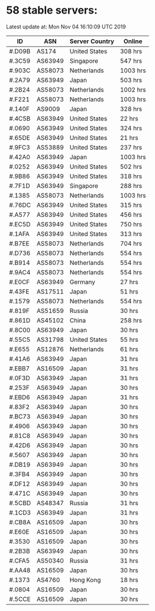 # 58 stable servers:

Latest update at: Mon Nov 04 16:10:09 UTC 2019

| ID | ASN | Server Country | Online |
| -- | --- | -------------- | ------ |
| #.D09B | AS174 | United States | 308 hrs |
| #.3C59 | AS63949 | Singapore | 547 hrs |
| #.903C | AS58073 | Netherlands | 1003 hrs |
| #.2A79 | AS63949 | Japan | 503 hrs |
| #.2B24 | AS58073 | Netherlands | 1002 hrs |
| #.F221 | AS58073 | Netherlands | 1003 hrs |
| #.140F | AS9009 | Japan | 328 hrs |
| #.4C5B | AS63949 | United States | 22 hrs |
| #.0690 | AS63949 | United States | 324 hrs |
| #.65DE | AS63949 | United States | 21 hrs |
| #.9FC3 | AS53889 | United States | 237 hrs |
| #.42A0 | AS63949 | Japan | 1003 hrs |
| #.0252 | AS63949 | United States | 502 hrs |
| #.9B86 | AS63949 | United States | 318 hrs |
| #.7F1D | AS63949 | Singapore | 288 hrs |
| #.1385 | AS58073 | Netherlands | 1003 hrs |
| #.76DC | AS63949 | United States | 315 hrs |
| #.A577 | AS63949 | United States | 456 hrs |
| #.EC5D | AS63949 | United States | 750 hrs |
| #.1AFA | AS63949 | United States | 313 hrs |
| #.B7EE | AS58073 | Netherlands | 704 hrs |
| #.D736 | AS58073 | Netherlands | 554 hrs |
| #.B914 | AS58073 | Netherlands | 554 hrs |
| #.9AC4 | AS58073 | Netherlands | 554 hrs |
| #.E0CF | AS63949 | Germany | 27 hrs |
| #.43FE | AS17511 | Japan | 51 hrs |
| #.1579 | AS58073 | Netherlands | 554 hrs |
| #.819F | AS51659 | Russia | 30 hrs |
| #.861D | AS45102 | China | 258 hrs |
| #.8C00 | AS63949 | Japan | 30 hrs |
| #.55C5 | AS31798 | United States | 55 hrs |
| #.E655 | AS12876 | Netherlands | 61 hrs |
| #.41A6 | AS63949 | Japan | 31 hrs |
| #.EBB7 | AS16509 | Japan | 31 hrs |
| #.0F3D | AS63949 | Japan | 31 hrs |
| #.253F | AS63949 | Japan | 30 hrs |
| #.EBD6 | AS63949 | Japan | 31 hrs |
| #.83F2 | AS63949 | Japan | 30 hrs |
| #.BC73 | AS63949 | Japan | 30 hrs |
| #.4906 | AS63949 | Japan | 30 hrs |
| #.81C8 | AS63949 | Japan | 30 hrs |
| #.42D6 | AS63949 | Japan | 30 hrs |
| #.5607 | AS63949 | Japan | 30 hrs |
| #.DB19 | AS63949 | Japan | 30 hrs |
| #.3FB4 | AS63949 | Japan | 30 hrs |
| #.DF12 | AS63949 | Japan | 30 hrs |
| #.471C | AS63949 | Japan | 30 hrs |
| #.5CBD | AS48347 | Russia | 31 hrs |
| #.1CD3 | AS63949 | Japan | 31 hrs |
| #.CB8A | AS16509 | Japan | 30 hrs |
| #.E60E | AS16509 | Japan | 30 hrs |
| #.3530 | AS16509 | Japan | 30 hrs |
| #.2B3B | AS63949 | Japan | 30 hrs |
| #.CFA5 | AS50340 | Russia | 31 hrs |
| #.AA48 | AS16509 | Japan | 30 hrs |
| #.1373 | AS4760 | Hong Kong | 18 hrs |
| #.0804 | AS16509 | Japan | 30 hrs |
| #.5CCE | AS16509 | Japan | 30 hrs |


